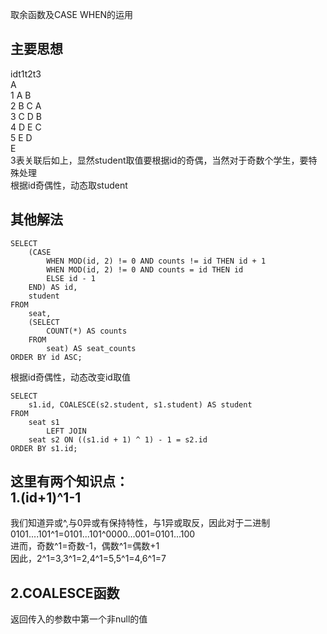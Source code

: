 取余函数及CASE WHEN的运用<br>

主要思想
----------
idt1t2t3<br>
    A<br>
1 A B<br>
2 B C A<br>
3 C D B<br>
4 D E C<br>
5 E   D<br>
      E<br>
3表关联后如上，显然student取值要根据id的奇偶，当然对于奇数个学生，要特殊处理<br>
根据id奇偶性，动态取student<br>

其他解法
--------
```mysql
SELECT
    (CASE
        WHEN MOD(id, 2) != 0 AND counts != id THEN id + 1
        WHEN MOD(id, 2) != 0 AND counts = id THEN id
        ELSE id - 1
    END) AS id,
    student
FROM
    seat,
    (SELECT
        COUNT(*) AS counts
    FROM
        seat) AS seat_counts
ORDER BY id ASC;
```
根据id奇偶性，动态改变id取值<br>

```mysql
SELECT
    s1.id, COALESCE(s2.student, s1.student) AS student
FROM
    seat s1
        LEFT JOIN
    seat s2 ON ((s1.id + 1) ^ 1) - 1 = s2.id
ORDER BY s1.id;
```
这里有两个知识点：<br>
1.(id+1)^1-1
-------------
我们知道异或^,与0异或有保持特性，与1异或取反，因此对于二进制0101....101^1=0101...101^0000...001=0101...100<br>
进而，奇数^1=奇数-1，偶数^1=偶数+1<br>
因此，2^1=3,3^1=2,4^1=5,5^1=4,6^1=7<br>

2.COALESCE函数
--------------
返回传入的参数中第一个非null的值